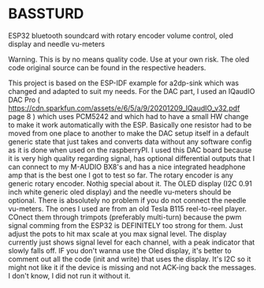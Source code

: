 # BASSTURD
ESP32 bluetooth soundcard with rotary encoder volume control, oled display and needle vu-meters

Warning. This is by no means quality code. Use at your own risk.
The oled code original source can be found in the respective headers.

This project is based on the ESP-IDF example for a2dp-sink which was changed and adapted to suit my needs.
For the DAC part, I used an IQaudIO DAC Pro  ( https://cdn.sparkfun.com/assets/e/6/5/a/9/20201209_IQaudIO_v32.pdf page 8 ) which uses PCM5242 and which had to have a small HW change to make it work automatically with the ESP. Basically one resistor had to be moved from one place to another to make the DAC setup itself in a default generic state that just takes and converts data without any software config as it is done when used on the raspberryPI. I used this DAC board because it is very high quality regarding signal, has optional differential outputs that I can connect to my M-AUDIO BX8's and has a nice integrated headphone amp that is the best one I got to test so far.
The rotary encoder is any generic rotary encoder. Nothig special about it.
The OLED display (I2C 0.91 inch white generic oled display) and the needle vu-meters should be optional. There is absolutely no problem if you do not connect the needle vu-meters. The ones I used are from an old Tesla B115 reel-to-reel player. COnect them  through trimpots (preferably multi-turn) because the pwm signal comming from the ESP32 is DEFINITELY too strong for them. Just adjust the pots to hit max scale at you max signal level.
The display currently just shows signal level for each channel, with a peak indicator that slowly falls off.
IF you don't wanna use the Oled display, it's better to comment out all the code (init and write) that uses the display. It's I2C so it might not like it if the device is missing and not ACK-ing back the messages. I don't know, I did not run it without it.

